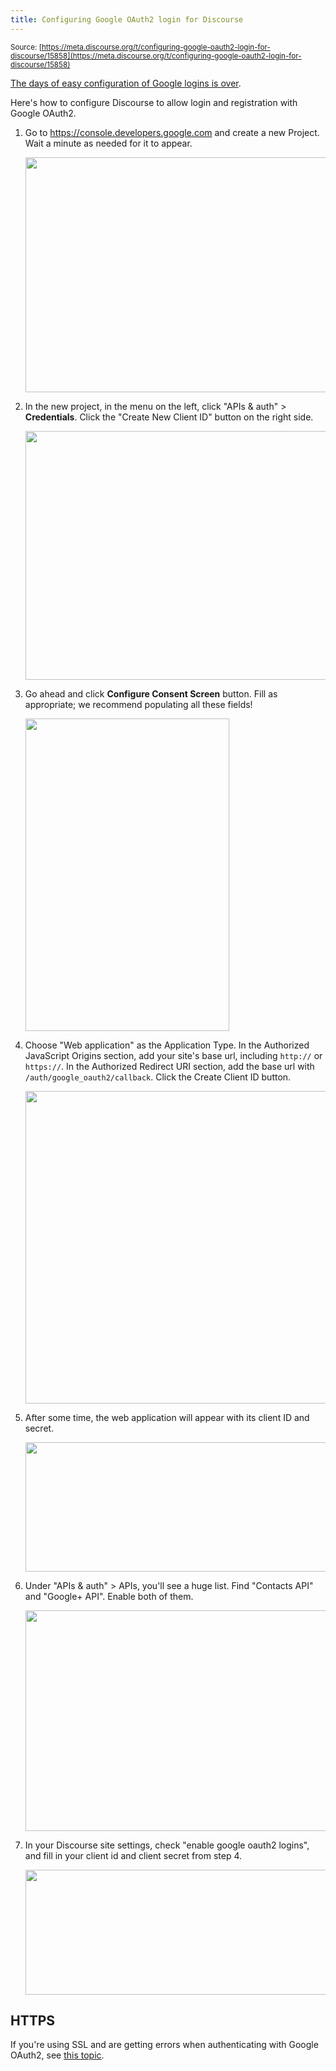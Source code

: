 ```yaml
---
title: Configuring Google OAuth2 login for Discourse
---
```


<small class="documentation-source">Source: [https://meta.discourse.org/t/configuring-google-oauth2-login-for-discourse/15858](https://meta.discourse.org/t/configuring-google-oauth2-login-for-discourse/15858)</small>

[The days of easy configuration of Google logins is over][1].

Here's how to configure Discourse to allow login and registration with Google OAuth2.

1. Go to https://console.developers.google.com and create a new Project. Wait a minute as needed for it to appear.

    <img src="//discourse-meta.s3-us-west-1.amazonaws.com/original/3X/5/c/5c93f5b6ebad5d4b8e1a611f389214c374597a08.png" width="528" height="376"> 

2. In the new project, in the menu on the left, click "APIs & auth" > **Credentials**. Click the "Create New Client ID" button on the right side.

    <img src="//discourse-meta.s3-us-west-1.amazonaws.com/original/3X/b/6/b6dcef818ee0c18cd14e9244fe26b5695c7580af.png" width="602" height="398"> 

3. Go ahead and click **Configure Consent Screen** button. Fill as appropriate; we recommend populating all these fields!

    <img src="//discourse-meta.s3-us-west-1.amazonaws.com/original/3X/b/a/ba4518181fe96aa5ac92a65a00c031bd5fb1aea5.png" width="326" height="500"> 

4. Choose "Web application" as the Application Type. In the Authorized JavaScript Origins section, add your site's base url, including `http://` or `https://`. In the Authorized Redirect URI section, add the base url with `/auth/google_oauth2/callback`. Click the Create Client ID button.

    <img src="//discourse-meta.s3-us-west-1.amazonaws.com/original/3X/0/0/00e58ab0f22f7d0a0ca043f33c0242cd3f0a5cbc.png" width="488" height="500">

5. After some time, the web application will appear with its client ID and secret.

    <img src="//discourse-meta.s3-us-west-1.amazonaws.com/original/3X/3/9/3965fd76b3af1ddfb511354da1cd0e29bf9a1840.png" width="690" height="207"> 

6. Under "APIs & auth" > APIs, you'll see a huge list. Find "Contacts API" and "Google+ API". Enable both of them.

    <img src="//discourse-meta.s3-us-west-1.amazonaws.com/original/3X/c/a/caefd01448b419d84d7c6202fa9ccb02835ba57e.png" width="690" height="353"> 

7. In your Discourse site settings, check "enable google oauth2 logins", and fill in your client id and client secret from step 4.

    <img src="//discourse-meta.s3-us-west-1.amazonaws.com/original/3X/3/c/3c5ca9d42d6799d3b1180854843a6eec4e8c9f40.png" width="667" height="200"> 

## HTTPS

If you're using SSL and are getting errors when authenticating with Google OAuth2, see [this topic][2].


  [1]: https://meta.discourse.org/t/openid-auth-request-contains-an-unregistered-domain/15843/7?u=neil
  [2]: https://meta.discourse.org/t/invalid-redirect-uri-in-google-oauth2-api-call-http-instead-of-https/18105?u=neil
